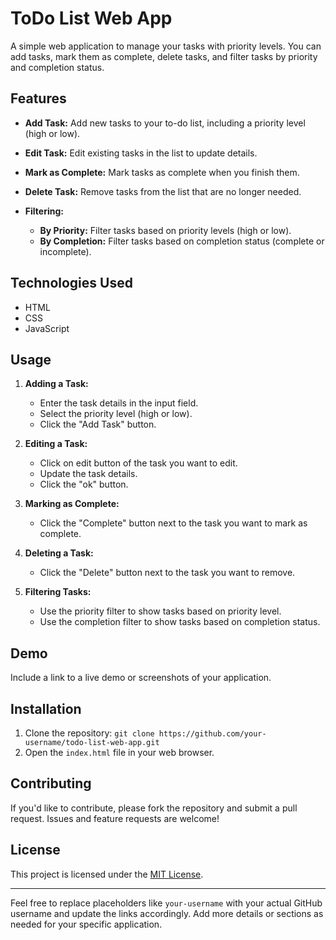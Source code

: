 # ToDo List Web App

A simple web application to manage your tasks with priority levels. You can add tasks, mark them as complete, delete tasks, and filter tasks by priority and completion status.

## Features

- **Add Task:** Add new tasks to your to-do list, including a priority level (high or low).

- **Edit Task:** Edit existing tasks in the list to update details.

- **Mark as Complete:** Mark tasks as complete when you finish them.

- **Delete Task:** Remove tasks from the list that are no longer needed.

- **Filtering:**
  - **By Priority:** Filter tasks based on priority levels (high or low).
  - **By Completion:** Filter tasks based on completion status (complete or incomplete).

## Technologies Used

- HTML
- CSS
- JavaScript

## Usage

1. **Adding a Task:**

   - Enter the task details in the input field.
   - Select the priority level (high or low).
   - Click the "Add Task" button.

2. **Editing a Task:**

   - Click on edit button of the task you want to edit.
   - Update the task details.
   - Click the "ok" button.

3. **Marking as Complete:**

   - Click the "Complete" button next to the task you want to mark as complete.

4. **Deleting a Task:**

   - Click the "Delete" button next to the task you want to remove.

5. **Filtering Tasks:**
   - Use the priority filter to show tasks based on priority level.
   - Use the completion filter to show tasks based on completion status.

## Demo

Include a link to a live demo or screenshots of your application.

## Installation

1. Clone the repository: `git clone https://github.com/your-username/todo-list-web-app.git`
2. Open the `index.html` file in your web browser.

## Contributing

If you'd like to contribute, please fork the repository and submit a pull request. Issues and feature requests are welcome!

## License

This project is licensed under the [MIT License](LICENSE.md).

---

Feel free to replace placeholders like `your-username` with your actual GitHub username and update the links accordingly. Add more details or sections as needed for your specific application.
